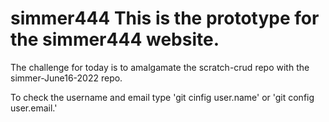 # simmer444 This is the prototype for the simmer444 website.
The challenge for today is to amalgamate the scratch-crud repo with the simmer-June16-2022 repo.

To check the username and email type 'git cinfig user.name' or 'git config user.email.'